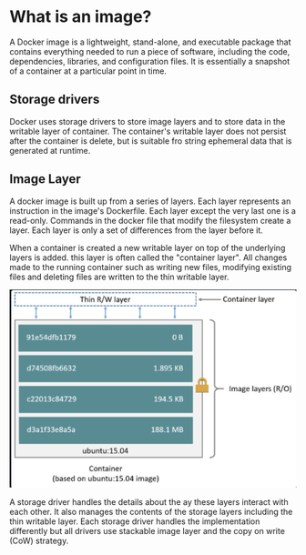 # What is an image?

A Docker image is a lightweight, stand-alone, and executable package that contains everything needed to run a piece of software, including the code, dependencies, libraries, and configuration files. It is essentially a snapshot of a container at a particular point in time.

## Storage drivers

Docker uses storage drivers to store image layers and to store data in the writable layer of container. The container's writable layer does not persist after the container is delete, but is suitable fro string ephemeral data that is generated at runtime.

## Image Layer

A docker image is built up from a series of layers. Each layer represents an instruction in the image's Dockerfile. Each layer except the very last one is a read-only. Commands in the docker file that modify the filesystem create a layer. Each layer is only a set of differences from the layer before it.

When a container is created a new writable layer on top of the underlying layers is added. this layer is often called the "container layer". All changes made to the running container such as writing new files, modifying existing files and deleting files are written to the thin writable layer.

![image_layer](/images/docker/image_layer.png)

A storage driver handles the details about the ay these layers interact with each other. It also manages the contents of the storage layers including the thin writable layer. Each storage driver handles the implementation differently but all drivers use stackable image layer and the copy on write (CoW) strategy.

